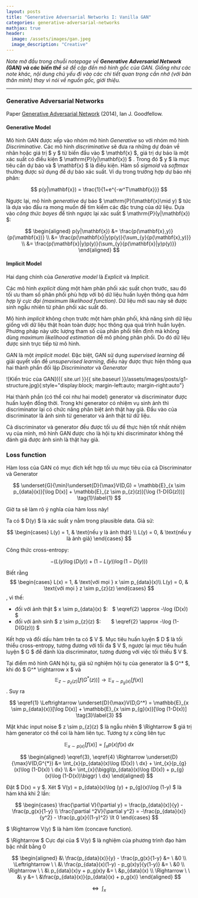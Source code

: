 ```yaml
---
layout: posts
title: "Generative Adversarial Networks I: Vanilla GAN"
categories: generative-adversarial-networks
mathjax: true
header:
  image: /assets/images/gan.jpeg
  image_description: "Creative"
---
```


*Note mở đầu trong chuỗi notepage về **Generative Adversarial Network (GAN) và các biến thể** sẽ đề cập đến mô hình gốc của GAN. Giống như các note khác, 
nội dung chủ yếu đi vào các chi tiết quan trọng cần nhớ (với bản thân mình) thay vì nói về nguồn gốc, giới thiệu.*

---

### Generative Adversarial Networks

Paper [Generative Adversarial Network](https://arxiv.org/abs/1406.2661) (2014), Ian J. Goodfellow.

#### Generative Model

Mô hình GAN được xếp vào nhóm mô hình *Generative* so với nhóm mô hình *Discriminative*. Các mô hình *discriminative* sẽ đưa ra 
những dự đoán về nhãn hoặc giá trị $ y $ từ biến đầu vào $ \mathbf{x} $, giá trị dự báo là một xác suất có điều kiện $ \mathrm{P}(y|\mathbf{x}) $ .
 Trong đó $ y $ là mục tiêu cần dự báo và $ \mathbf{x} $ là điều kiện. Hàm số *sigmoid* và *softmax* thường được sử dụng để dự báo xác suất. 
Ví dụ trong trường hợp dự báo nhị phân:

$$ p(y|\mathbf{x}) = \frac{1}{1+e^{-w^T\mathbf{x}}} $$

Ngược lại, mô hình *generative* dự báo $ \mathrm{P}(\mathbf{x}\mid y) $ tức là dựa vào đầu ra mong muốn để tìm kiếm các đặc trưng của dữ liệu. 
Dựa vào *công thức bayes* để tính ngược lại xác suất $ \mathrm{P}(y|\mathbf{x}) $:

$$ \begin{aligned} p(y|\mathbf{x}) &= \frac{p(\mathbf{x},y)}{p(\mathbf{x})} \\ &= \frac{p(\mathbf{x}|y)p(y)}{\sum_{y}{p(\mathbf{x},y)}} \\ &= \frac{p(\mathbf{x}|y)p(y)}{\sum_{y}{p(\mathbf{x}|y)p(y)}} \end{aligned} $$

#### Implicit Model

Hai dạng chính của *Generative model* là *Explicit* và *Implicit*.

Các mô hình *explicit* dùng một hàm phân phối xác suất chọn trước, sau đó tối ưu tham số phân phối phù hợp với bộ dữ liệu huấn luyện thông qua 
*hàm hợp lý cực đại (maximum likelihood function)*. Dữ liệu mới sau này sẽ được sinh ngẫu nhiên từ phân phối xác suất đó.

Mô hình *implicit* không chọn trước một hàm phân phối, khả năng sinh dữ liệu giống với dữ liệu thật hoàn toàn được học thông qua quá trình huấn luyện. 
Phương pháp này ước lượng tham số của phân phối tiền định mà không dùng *maximum likelihood estimation* để mô phỏng phân phối. Do đó dữ liệu được sinh 
trực tiếp từ mô hình.

GAN là một *implicit model*. Đặc biệt, GAN sử dụng *supervised learning* để giải quyết vấn đề *unsupervised learning*, 
điều này được thực hiện thông qua hai thành phần đối lập *Discriminator* và *Generator* 

![Kiến trúc của GAN]({{ site.url }}{{ site.baseurl }}/assets/images/posts/g1-structure.jpg){:style="display:block; margin-left:auto; margin-right:auto"}

Hai thành phần (có thể coi như hai model) generator và discriminator được huấn luyện đồng thời. Trong khi generator có nhiệm vụ sinh ảnh thì discriminator 
lại có chức năng phân biệt ảnh thật hay giả. Đầu vào của discriminator là ảnh sinh từ generator và ảnh thật từ dữ liệu.

Cả discriminator và generator đều được tối ưu để thực hiện tốt nhất nhiệm vụ của mình, mô hình GAN được cho là hội tụ khi discriminator không thể đánh giá 
được ảnh sinh là thật hay giả.

### Loss function

Hàm loss của GAN có mục đích kết hợp tối ưu mục tiêu của cả Discriminator và Generator

$$ \underset{G}{\min}\underset{D}{\max}V(D,G) = \mathbb{E}_{x \sim p_{data}(x)}[\log D(x)] + \mathbb{E}_{z \sim p_{z}(z)}[\log (1-D(G(z)))] \tag{1}\label{1} $$

Giờ ta sẽ làm rõ ý nghĩa của hàm loss này!

Ta có $ D(y) $ là xác suất y nằm trong plausible data. Giả sử:

$$ \begin{cases} 
L(y) = 1, & \text{nếu y là ảnh thật} \\
L(y) = 0, & \text{nếu y là ảnh giả}
\end{cases} $$

Công thức cross-entropy:

$$ -(L(y)\log (D(y)) + (1 - L(y))\log (1-D(y))) \tag{2}\label{2}$$

Biết rằng
$$ \begin{cases} 
L(x) = 1, & \text{với mọi } x \sim p_{data}(x)\\
L(y) = 0, & \text{với mọi } z \sim p_{z}(z) 
\end{cases} $$
, vì thế:

 - đối với ảnh thật $ x \sim p_{data}(x) $: &nbsp; $ \eqref{2} \approx -\log (D(x)) $
 - đối với ảnh sinh $ z \sim p_{z}(z) $: &nbsp; &nbsp; &nbsp; $ \eqref{2} \approx -\log (1-D(G(z))) $

Kết hợp và đổi dấu hàm trên ta có $ V $. 
Mục tiêu huấn luyện $ D $ là tối thiểu cross-entropy, tương đương với tối đa $ V $, ngược lại mục tiêu huấn luyện $ G $ để đánh lừa discriminator, 
tương đương với việc tối thiểu $ V $.

Tại điểm mô hình GAN hội tụ, giả sử nghiệm hội tụ của generator là $ G^* $, khi đó $ G^* \rightarrow x $ và 
$$ \mathbb{E}_{z \sim p_{z}(z)}[f(G^{*}(z))] \rightarrow \mathbb{E}_{x \sim p_{g}(x)}[f(x)] $$. Suy ra

$$ \eqref{1} \Leftrightarrow \underset{D}{\max}V(D,G^*) = \mathbb{E}_{x \sim p_{data}(x)}[\log D(x)] + \mathbb{E}_{x \sim p_{g}(x)}[\log (1-D(x))] \tag{3}\label{3} $$

Mặt khác input noise $ z \sim p_{z}(z) $ là ngẫu nhiên $ \Rightarrow $ giá trị hàm generator có thể coi là hàm liên tục. Tương tự x cũng liên tục

$$ \mathbb{E}_{x \sim p(x)}[f(x)] = \int_{x}{p(x)f(x) \ dx} \tag{4}\label{4} $$

$$ \begin{aligned} \eqref{3}, \eqref{4} \Rightarrow \underset{D}{\max}V(D,G^{*}) &= \int_{x}{p_{data}(x)\log (D(x)) \ dx} + \int_{x}{p_{g}(x)\log (1-D(x)) \ dx} \\
&= \int_{x}{\biggl(p_{data}(x)\log (D(x)) + p_{g}(x)\log (1-D(x))\biggr) \ dx}  
\end{aligned} $$

Đặt $ D(x) = y $. Xét $ V(y) = p_{data}(x)\log (y) + p_{g}(x)\log (1-y) $ là hàm khả khi 2 lần:

$$ \begin{cases} 
\frac{\partial V}{\partial y} = \frac{p_{data}(x)}{y} - \frac{p_g(x}{1-y} \\
\frac{\partial ^2V}{\partial y^2} = -\frac{p_{data}(x)}{y^2} - \frac{p_g(x}{(1-y)^2} \lt 0
\end{cases} $$

$ \Rightarrow V(y) $ là hàm lõm (concave function).

$ \Rightarrow $ Cực đại của $ V(y) $ là nghiệm của phương trình đạo hàm bậc nhất bằng 0

$$ \begin{aligned} &\ \frac{p_{data}(x)}{y} - \frac{p_g(x}{1-y} &= \ &0 \\
\Leftrightarrow \ \ &\ \frac{p_{data}(x)(1-y) - p_g(x)y}{y(1-y)} &= \ &0 \\
\Rightarrow \ \ &\ p_{data}(x)y + p_g(x)y &= \ &p_{data}(x) \\
\Rightarrow \ \ &\ y &= \ &\frac{p_{data}(x)}{p_{data}(x) + p_g(x)}
\end{aligned} $$

$$ \Leftrightarrow \ \ \int_{x}$$


